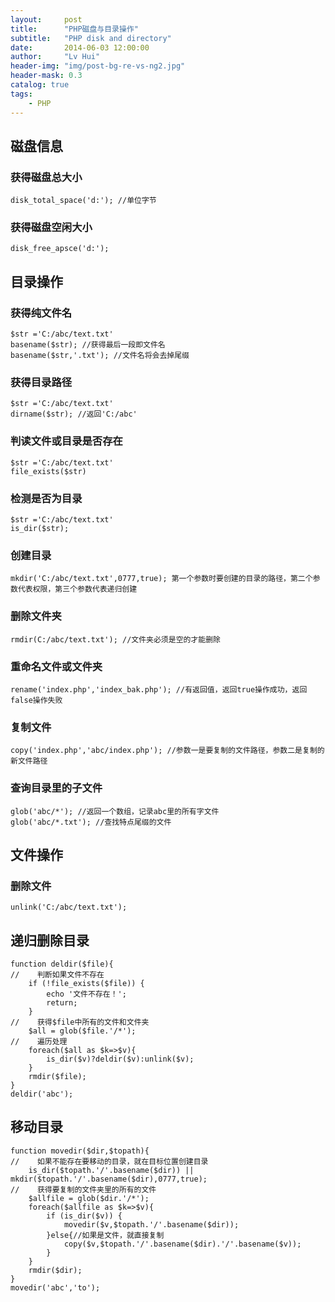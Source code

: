 ```yaml
---
layout:     post
title:      "PHP磁盘与目录操作"
subtitle:   "PHP disk and directory"
date:       2014-06-03 12:00:00
author:     "Lv Hui"
header-img: "img/post-bg-re-vs-ng2.jpg"
header-mask: 0.3
catalog: true
tags:
    - PHP
---
```


## 磁盘信息

### 获得磁盘总大小

```
disk_total_space('d:'); //单位字节
```

### 获得磁盘空闲大小

```
disk_free_apsce('d:'); 
```

## 目录操作

### 获得纯文件名

```
$str ='C:/abc/text.txt'
basename($str); //获得最后一段即文件名
basename($str,'.txt'); //文件名将会去掉尾缀
```

### 获得目录路径

```
$str ='C:/abc/text.txt'
dirname($str); //返回'C:/abc'
```

### 判读文件或目录是否存在

```
$str ='C:/abc/text.txt'
file_exists($str)
```

### 检测是否为目录

```
$str ='C:/abc/text.txt'
is_dir($str);
```

### 创建目录

```
mkdir('C:/abc/text.txt',0777,true); 第一个参数时要创建的目录的路径，第二个参数代表权限，第三个参数代表递归创建
```

### 删除文件夹

```
rmdir(C:/abc/text.txt'); //文件夹必须是空的才能删除
```

### 重命名文件或文件夹

```
rename('index.php','index_bak.php'); //有返回值，返回true操作成功，返回false操作失败
```

### 复制文件

```
copy('index.php','abc/index.php'); //参数一是要复制的文件路径，参数二是复制的新文件路径
```

### 查询目录里的子文件

```
glob('abc/*'); //返回一个数组，记录abc里的所有字文件
glob('abc/*.txt'); //查找特点尾缀的文件
```
## 文件操作

### 删除文件

```
unlink('C:/abc/text.txt');
```

## 递归删除目录

```
function deldir($file){
//    判断如果文件不存在
    if (!file_exists($file)) {
        echo '文件不存在！';
        return;
    }
//    获得$file中所有的文件和文件夹
    $all = glob($file.'/*');
//    遍历处理
    foreach($all as $k=>$v){
        is_dir($v)?deldir($v):unlink($v);
    }
    rmdir($file);
}
deldir('abc');
```

## 移动目录

```
function movedir($dir,$topath){
//    如果不能存在要移动的目录，就在目标位置创建目录
    is_dir($topath.'/'.basename($dir)) || mkdir($topath.'/'.basename($dir),0777,true);
//    获得要复制的文件夹里的所有的文件
    $allfile = glob($dir.'/*');
    foreach($allfile as $k=>$v){
        if (is_dir($v)) {
            movedir($v,$topath.'/'.basename($dir));
        }else{//如果是文件，就直接复制
            copy($v,$topath.'/'.basename($dir).'/'.basename($v));
        }
    }
    rmdir($dir);
}
movedir('abc','to');
```





